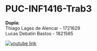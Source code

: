 # PUC-INF1416-Trab3

**Dupla:**  
Thiago Lages de Alencar - 1721629  
Lucas Debatin Bastos - 1821565  

[![youtube link](https://i.ibb.co/HYMRyy6/https-i-ytimg-com-vi-p-PFW-AXZe-G8-maxresdefault.jpg)](https://www.youtube.com/watch?v=pPFW_AXZeG8 "youtube link")
